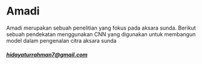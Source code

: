 # Amadi
Amadi merupakan sebuah penelitian yang fokus pada aksara sunda.
Berikut sebuah pendekatan menggunakan CNN yang digunakan untuk membangun model dalam pengenalan citra aksara sunda

##### hidayaturrahman7@gmail.com
